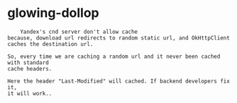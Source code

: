 # glowing-dollop
        Yandex's cnd server don't allow cache
    because, download url redirects to random static url, and OkHttpClient
    caches the destination url.

    So, every time we are caching a random url and it never been cached with standard
    cache headers.
        
    Here the header "Last-Modified" will cached. If backend developers fix it, 
    it will work..
